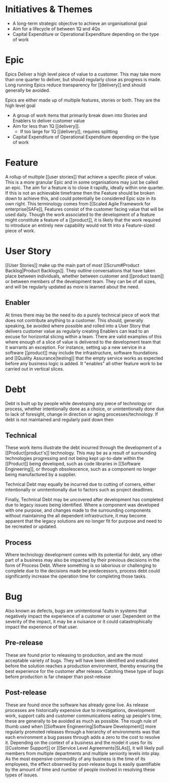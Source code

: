 # Initiatives & Themes
- A long-term strategic objective to achieve an organisational goal
- Aim for a lifecycle of between 1Q and 4Qs
- Capital Expenditure or Operational Expenditure depending on the type of work
# Epic
Epics Deliver a high level piece of value to a customer. This may take more than one quarter to deliver, but should regularly close as progress is made. Long running Epics reduce transparency for [[delivery]] and should generally be avoided.

Epics are either made up of multiple features, stories or both. They are the high level goal
- A group of work items that primarily break down into Stories and Enablers to deliver customer value
- Aim for less than 1Q [[delivery]].
	- If too large for 1Q [[delivery]], requires splitting
- Capital Expenditure of Operational Expenditure depending on the type of work
# Feature
A rollup of multiple [[user stories]] that achieve a specific piece of value. This is a more granular Epic and in some organisations may just be called an epic. The aim for a feature is to close it rapidly, ideally within one quarter. If this is not an achievable timeframe then the Feature should be broken down to achieve this, and could potentially be considered Epic size in its own right. This terminology comes from [[Scaled Agile Framework for enterprise|SAFe]], Features consist of the customer facing value that will be used daily. Though the work associated to the development of a feature might constitute a feature of a [[product]], it is likely that the work required to introduce an entirely new capability would not fit into a Feature-sized piece of work.
# User Story
[[User Stories]] make up the main part of most [[Scrum#Product Backlog|Product Backlogs]]. They outline conversations that have taken place between individuals, whether between customer and [[product team]] or between members of the development team. They can be of all sizes, and will be regularly updated as more is learned about the need.
## Enabler
At times there may be the need to do a purely technical piece of work that does not contribute anything to a customer. This should, generally speaking, be avoided where possible and rolled into a User Story that delivers customer value as regularly creating Enablers can lead to an excuse for horizontal slicing within a team. There are valid examples of this where enough of a slice of value is delivered to the development team that it warrants an exception. For instance, setting up a new service in a software [[product]] may include the infrastructure, software foundations and [[Quality Assurance|testing]] that the empty service works as expected before any business logic is added. It "enables" all other feature work to be carried out in vertical slices.
# Debt
Debt is built up by people while developing any piece of technology or process, whether intentionally done as a choice, or unintentionally done due to lack of foresight, change in direction or aging processes/technology. If debt is not maintained and regularly paid down then 
## Technical
These work items illustrate the debt incurred through the development of a [[Product|product's]] technology. This may be as a result of surrounding technologies progressing and not being kept up-to-date within the [[Product]] being developed, such as code libraries in [[Software Engineering]], or through obsolescence, such as a component no longer being manufactured by a supplier.

Technical Debt may equally be incurred due to cutting of corners, either intentionally or unintentionally due to factors such as project deadlines.

Finally, Technical Debt may be uncovered after development has completed due to legacy issues being identified. Where a component was developed with one purpose, and changes made to the surrounding components without maintaining the all dependent infrastructure, it may become apparent that the legacy solutions are no longer fit for purpose and need to be recreated or updated. 
## Process
Where technology development comes with its potential for debt, any other part of a business may also be impacted by their previous decisions in the form of Process Debt. Where something is so laborious or challenging to complete due to the decisions made be predecessors, process debt could significantly increase the operation time for completing those tasks.
# Bug
Also known as defects, bugs are unintentional faults in systems that negatively impact the experience of a customer or user. Dependent on the severity of the impact, it may be a nuisance or it could catastrophically impact the experience of that user.
## Pre-release
These are found prior to releasing to production, and are the most acceptable variety of bugs. They will have been identified and eradicated before the solution reaches a production environment, thereby ensuring the best experience for the customer after release. Catching these type of bugs before production is far cheaper than post-release
## Post-release
These are found once the software has already gone live. As release processes are historically expensive due to investigations, development work, support calls and customer communications eating up people's time, these are generally to be avoided as much as possible. The rough rule of thumb used when [[Software Engineering|Software Development]] more regularly promoted releases through a hierarchy of environments was that each environment a bug passes through adds a zero to the cost to resolve it. Depending on the context of a business and the model it uses for its [[Customer Support]] or [[Service Level Agreements|SLAs]], it will likely pull members from multiple departments and multiple seniority levels into play. As the most expensive commodity of any business is the time of its employees, the effect observed by post-release bugs is easily quantifiable by the amount of time and number of people involved in resolving these types of issues.